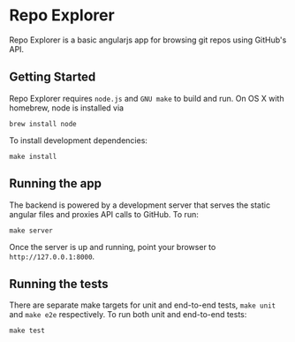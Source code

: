 Repo Explorer
=============

Repo Explorer is a basic angularjs app for browsing git repos using GitHub's API.

## Getting Started

Repo Explorer requires ```node.js``` and ```GNU make``` to build and run. On OS X with homebrew, node is installed via

```
brew install node
```

To install development dependencies:

```
make install
```

## Running the app

The backend is powered by a development server that serves the static angular files and proxies API calls to GitHub. To run:

```
make server
```

Once the server is up and running, point your browser to `http://127.0.0.1:8000`.

## Running the tests

There are separate make targets for unit and end-to-end tests, ```make unit``` and ```make e2e``` respectively. To run both unit and end-to-end tests:

```
make test
```

